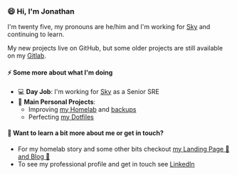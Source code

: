 ### 😄 Hi, I'm Jonathan

I'm twenty five, my pronouns are he/him and I'm working for [Sky](https://sky.com) and continuing to learn. 

My new projects live on GitHub, but some older projects are still available on my [Gitlab](https://gitlab.com/Jonnobrow/).

#### ⚡ Some more about what I'm doing
- 💻 **Day Job**: I'm working for [Sky](https://sky.com) as a Senior SRE
- 🔭 **Main Personal Projects**:
  - Improving [my Homelab](https://github.com/Jonnobrow/coffee-shop) and [backups](https://github.com/Jonnobrow/ansible-backup)
  - Perfecting [my Dotfiles](https://github.com/Jonnobrow/dotfiles)

#### 💬 Want to learn a bit more about me or get in touch?
- For my homelab story and some other bits checkout [my Landing Page 🛬 and Blog 📔](https://jonathanbartlett.co.uk)
- To see my professional profile and get in touch see [LinkedIn](https://linkedin.com/in/jonnobrow)

<!--
**Jonnobrow/Jonnobrow** is a ✨ _special_ ✨ repository because its `README.md` (this file) appears on your GitHub profile.

Here are some ideas to get you started:

- 🔭 I’m currently working on ...
- 🌱 I’m currently learning ...
- 👯 I’m looking to collaborate on ...
- 🤔 I’m looking for help with ...
- 💬 Ask me about ...
- 📫 How to reach me: ...
- 😄 Pronouns: ...
- ⚡ Fun fact: ...
-->

